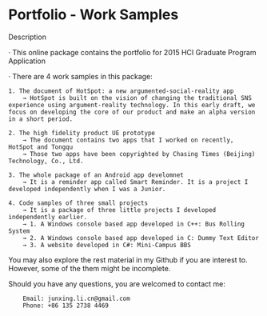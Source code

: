 # Portfolio - Work Samples
Description

· This online package contains the portfolio for 2015 HCI Graduate Program Application

· There are 4 work samples in this package:

    1. The document of HotSpot: a new argumented-social-reality app
        → HotSpot is built on the vision of changing the traditional SNS experience using argument-reality technology. In this early draft, we focus on developing the core of our product and make an alpha version in a short period.

    2. The high fidelity product UE prototype
        → The document contains two apps that I worked on recently, HotSpot and Tongqu
        → Those two apps have been copyrighted by Chasing Times (Beijing) Technology, Co., Ltd.

    3. The whole package of an Android app develomnet
        → It is a reminder app called Smart Reminder. It is a project I developed independently when I was a Junior.

    4. Code samples of three small projects
        → It is a package of three little projects I developed independently earlier.
        → 1. A Windows console based app developed in C++: Bus Rolling System
        → 2. A Windows console based app developed in C: Dummy Text Editor
        → 3. A website developed in C#: Mini-Campus BBS



You may also explore the rest material in my Github if you are interest to. However, some of the them might be incomplete.

Should you have any questions, you are welcomed to contact me:

		Email: junxing.li.cn@gmail.com
		Phone: +86 135 2738 4469
